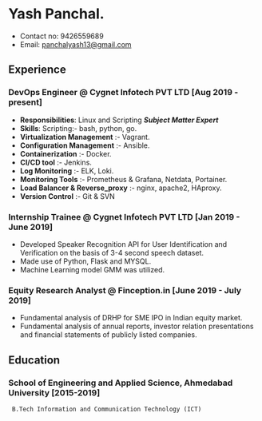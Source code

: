 # Yash Panchal.
  * Contact no: 9426559689   
  * Email: panchalyash13@gmail.com

## Experience

### DevOps Engineer @ Cygnet Infotech PVT LTD [Aug 2019 - present]
  * **Responsibilities**: Linux and Scripting ***Subject Matter Expert*** 
  * **Skills**: Scripting:- bash, python, go.
  * **Virtualization Management** :- Vagrant.
  * **Configuration Management** :- Ansible.
  * **Containerization** :- Docker.
  * **CI/CD tool** :- Jenkins.
  * **Log Monitoring** :- ELK, Loki.
  * **Monitoring Tools** :- Prometheus & Grafana, Netdata, Portainer.
  * **Load Balancer & Reverse_proxy** :- nginx, apache2, HAproxy.
  * **Version Control** :-  Git & SVN
 
### Internship Trainee @ Cygnet Infotech PVT LTD [Jan 2019 - June 2019]
 * Developed Speaker Recognition API for User Identification and Verification on the basis of 3-4 second speech dataset.
 * Made use of Python, Flask and MYSQL.
 * Machine Learning model GMM was utilized.
    

### Equity Research Analyst @ Finception.in [June 2019 - July 2019]
 * Fundamental analysis of DRHP for SME IPO in Indian equity market.
 * Fundamental analysis of annual reports, investor relation presentations and financial statements of publicly listed companies.

## Education

### School of Engineering and Applied Science, Ahmedabad University [2015-2019]
     B.Tech Information and Communication Technology (ICT)  
